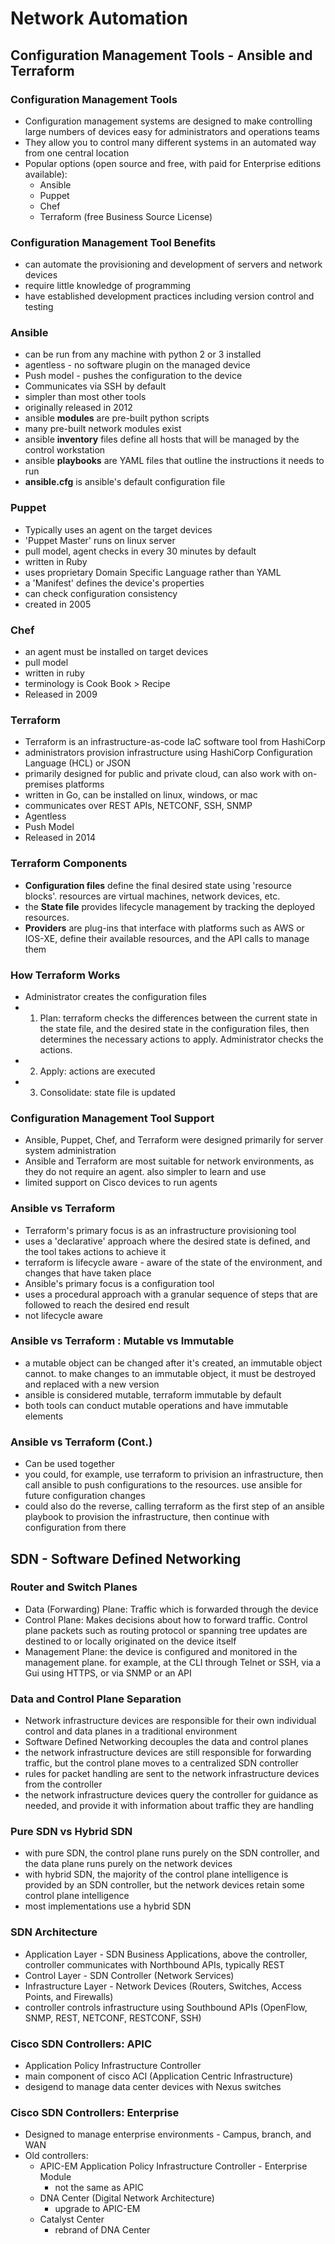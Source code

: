 # Network Automation
## Configuration Management Tools - Ansible and Terraform
### Configuration Management Tools
* Configuration management systems are designed to make controlling large numbers of devices easy for administrators and operations teams
* They allow you to control many different systems in an automated way from one central location
* Popular options (open source and free, with paid for Enterprise editions available):
    * Ansible
    * Puppet
    * Chef
    * Terraform (free Business Source License)
### Configuration Management Tool Benefits
* can automate the provisioning and development of servers and network devices
* require little knowledge of programming
* have established development practices including version control and testing
### Ansible
* can be run from any machine with python 2 or 3 installed
* agentless - no software plugin on the managed device
* Push model - pushes the configuration to the device
* Communicates via SSH by default
* simpler than most other tools
* originally released in 2012
* ansible **modules** are pre-built python scripts
* many pre-built network modules exist
* ansible **inventory** files define all hosts that will be managed by the control workstation
* ansible **playbooks** are YAML files that outline the instructions it needs to run
* **ansible.cfg** is ansible's default configuration file
### Puppet
* Typically uses an agent on the target devices
* 'Puppet Master' runs on linux server
* pull model, agent checks in every 30 minutes by default
* written in Ruby
* uses proprietary Domain Specific Language rather than YAML
* a 'Manifest' defines the device's properties
* can check configuration consistency
* created in 2005
### Chef
* an agent must be installed on target devices
* pull model
* written in ruby
* terminology is Cook Book > Recipe
* Released in 2009
### Terraform
* Terraform is an infrastructure-as-code IaC software tool from HashiCorp
* administrators provision infrastructure using HashiCorp Configuration Language (HCL) or JSON
* primarily designed for public and private cloud, can also work with on-premises platforms
* written in Go, can be installed on linux, windows, or mac
* communicates over REST APIs, NETCONF, SSH, SNMP
* Agentless
* Push Model
* Released in 2014
### Terraform Components
* **Configuration files** define the final desired state using 'resource blocks'. resources are virtual machines, network devices, etc.
* the **State file** provides lifecycle management by tracking the deployed resources.
* **Providers** are plug-ins that interface with platforms such as AWS or IOS-XE, define their available resources, and the API calls to manage them
### How Terraform Works
* Administrator creates the configuration files
* 1) Plan: terraform checks the differences between the current state in the state file, and the desired state in the configuration files, then determines the necessary actions to apply. Administrator checks the actions.
* 2) Apply: actions are executed
* 3) Consolidate: state file is updated
### Configuration Management Tool Support
* Ansible, Puppet, Chef, and Terraform were designed primarily for server system administration
* Ansible and Terraform are most suitable for network environments, as they do not require an agent. also simpler to learn and use
* limited support on Cisco devices to run agents
### Ansible vs Terraform
* Terraform's primary focus is as an infrastructure provisioning tool
* uses a 'declarative' approach where the desired state is defined, and the tool takes actions to achieve it
* terraform is lifecycle aware - aware of the state of the environment, and changes that have taken place
* Ansible's primary focus is a configuration tool
* uses a procedural approach with a granular sequence of steps that are followed to reach the desired end result
* not lifecycle aware
### Ansible vs Terraform : Mutable vs Immutable
* a mutable object can be changed after it's created, an immutable object cannot. to make changes to an immutable object, it must be destroyed and replaced with a new version
* ansible is considered mutable, terraform immutable by default
* both tools can conduct mutable operations and have immutable elements
### Ansible vs Terraform (Cont.)
* Can be used together
* you could, for example, use terraform to privision an infrastructure, then call ansible to push configurations to the resources. use ansible for future configuration changes
* could also do the reverse, calling terraform as the first step of an ansible playbook to provision the infrastructure, then continue with configuration from there
## SDN - Software Defined Networking
### Router and Switch Planes
* Data (Forwarding) Plane: Traffic which is forwarded through the device
* Control Plane: Makes decisions about how to forward traffic. Control plane packets such as routing protocol or spanning tree updates are destined to or locally originated on the device itself
* Management Plane: the device is configured and monitored in the management plane. for example, at the CLI through Telnet or SSH, via a Gui using HTTPS, or via SNMP or an API
### Data and Control Plane Separation
* Network infrastructure devices are responsible for their own individual control and data planes in a traditional environment
* Software Defined Networking decouples the data and control planes
* the network infrastructure devices are still responsible for forwarding traffic, but the control plane moves to a centralized SDN controller
* rules for packet handling are sent to the network infrastructure devices from the controller
* the network infrastructure devices query the controller for guidance as needed, and provide it with information about traffic they are handling
### Pure SDN vs Hybrid SDN
* with pure SDN, the control plane runs purely on the SDN controller, and the data plane runs purely on the network devices
* with hybrid SDN, the majority of the control plane intelligence is provided by an SDN controller, but the network devices retain some control plane intelligence
* most implementations use a hybrid SDN
### SDN Architecture
* Application Layer - SDN Business Applications, above the controller, controller communicates with Northbound APIs, typically REST
* Control Layer - SDN Controller (Network Services)
* Infrastructure Layer - Network Devices (Routers, Switches, Access Points, and Firewalls)
* controller controls infrastructure using Southbound APIs (OpenFlow, SNMP, REST, NETCONF, RESTCONF, SSH)
### Cisco SDN Controllers: APIC
* Application Policy Infrastructure Controller
* main component of cisco ACI (Application Centric Infrastructure)
* desigend to manage data center devices with Nexus switches
### Cisco SDN Controllers: Enterprise
* Designed to manage enterprise environments - Campus, branch, and WAN
* Old controllers:
    * APIC-EM Application Policy Infrastructure Controller - Enterprise Module
        * not the same as APIC
    * DNA Center (Digital Network Architecture)
        * upgrade to APIC-EM
    * Catalyst Center
        * rebrand of DNA Center
